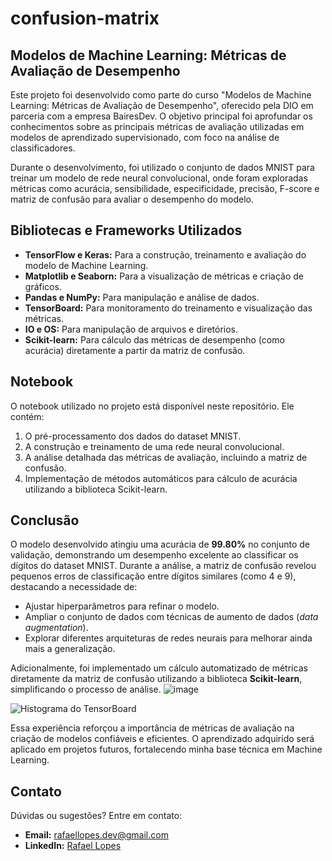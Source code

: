 # confusion-matrix

## Modelos de Machine Learning: Métricas de Avaliação de Desempenho

Este projeto foi desenvolvido como parte do curso "Modelos de Machine Learning: Métricas de Avaliação de Desempenho", oferecido pela DIO em parceria com a empresa BairesDev. O objetivo principal foi aprofundar os conhecimentos sobre as principais métricas de avaliação utilizadas em modelos de aprendizado supervisionado, com foco na análise de classificadores.

Durante o desenvolvimento, foi utilizado o conjunto de dados MNIST para treinar um modelo de rede neural convolucional, onde foram exploradas métricas como acurácia, sensibilidade, especificidade, precisão, F-score e matriz de confusão para avaliar o desempenho do modelo.

## Bibliotecas e Frameworks Utilizados

- **TensorFlow e Keras:** Para a construção, treinamento e avaliação do modelo de Machine Learning.
- **Matplotlib e Seaborn:** Para a visualização de métricas e criação de gráficos.
- **Pandas e NumPy:** Para manipulação e análise de dados.
- **TensorBoard:** Para monitoramento do treinamento e visualização das métricas.
- **IO e OS:** Para manipulação de arquivos e diretórios.
- **Scikit-learn:** Para cálculo das métricas de desempenho (como acurácia) diretamente a partir da matriz de confusão.

## Notebook

O notebook utilizado no projeto está disponível neste repositório. Ele contém:

1. O pré-processamento dos dados do dataset MNIST.
2. A construção e treinamento de uma rede neural convolucional.
3. A análise detalhada das métricas de avaliação, incluindo a matriz de confusão.
4. Implementação de métodos automáticos para cálculo de acurácia utilizando a biblioteca Scikit-learn.

## Conclusão

O modelo desenvolvido atingiu uma acurácia de **99.80%** no conjunto de validação, demonstrando um desempenho excelente ao classificar os dígitos do dataset MNIST. Durante a análise, a matriz de confusão revelou pequenos erros de classificação entre dígitos similares (como 4 e 9), destacando a necessidade de:

- Ajustar hiperparâmetros para refinar o modelo.
- Ampliar o conjunto de dados com técnicas de aumento de dados (*data augmentation*).
- Explorar diferentes arquiteturas de redes neurais para melhorar ainda mais a generalização.

Adicionalmente, foi implementado um cálculo automatizado de métricas diretamente da matriz de confusão utilizando a biblioteca **Scikit-learn**, simplificando o processo de análise.
![image](https://github.com/user-attachments/assets/bd0cf1d0-61d4-4374-b0ed-a20be291650c)

![Histograma do TensorBoard](https://github.com/user-attachments/assets/dbd901cc-b49f-40cd-85e6-9d2c702b4aeb)

Essa experiência reforçou a importância de métricas de avaliação na criação de modelos confiáveis e eficientes. O aprendizado adquirido será aplicado em projetos futuros, fortalecendo minha base técnica em Machine Learning.

## Contato

Dúvidas ou sugestões? Entre em contato:

- **Email:** rafaellopes.dev@gmail.com
- **LinkedIn:** [Rafael Lopes](https://www.linkedin.com/in/rafael-lopes-desenvolvedor-fullstack/)
